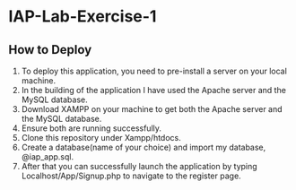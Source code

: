 # IAP-Lab-Exercise-1

## How to Deploy

1. To deploy this application, you need to pre-install a server on your local machine.
2. In the building of the application I have used the Apache server and the MySQL database.
3. Download XAMPP on your machine to get both the Apache server and the MySQL database.
4. Ensure both are running successfully.
5. Clone this repository under Xampp/htdocs.
6. Create a database(name of your choice) and import my database, @iap_app.sql.
7. After that you can successfully launch the application by typing Localhost/App/Signup.php to navigate to the register page.
